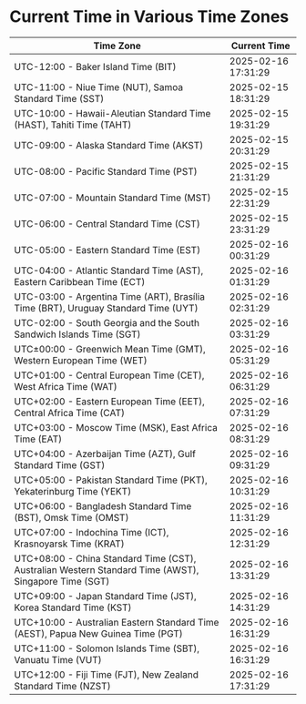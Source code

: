 # Current Time in Various Time Zones

| Time Zone | Current Time |
|-----------|--------------|
| UTC-12:00 - Baker Island Time (BIT) | 2025-02-16 17:31:29 |
| UTC-11:00 - Niue Time (NUT), Samoa Standard Time (SST) | 2025-02-15 18:31:29 |
| UTC-10:00 - Hawaii-Aleutian Standard Time (HAST), Tahiti Time (TAHT) | 2025-02-15 19:31:29 |
| UTC-09:00 - Alaska Standard Time (AKST) | 2025-02-15 20:31:29 |
| UTC-08:00 - Pacific Standard Time (PST) | 2025-02-15 21:31:29 |
| UTC-07:00 - Mountain Standard Time (MST) | 2025-02-15 22:31:29 |
| UTC-06:00 - Central Standard Time (CST) | 2025-02-15 23:31:29 |
| UTC-05:00 - Eastern Standard Time (EST) | 2025-02-16 00:31:29 |
| UTC-04:00 - Atlantic Standard Time (AST), Eastern Caribbean Time (ECT) | 2025-02-16 01:31:29 |
| UTC-03:00 - Argentina Time (ART), Brasília Time (BRT), Uruguay Standard Time (UYT) | 2025-02-16 02:31:29 |
| UTC-02:00 - South Georgia and the South Sandwich Islands Time (SGT) | 2025-02-16 03:31:29 |
| UTC±00:00 - Greenwich Mean Time (GMT), Western European Time (WET) | 2025-02-16 05:31:29 |
| UTC+01:00 - Central European Time (CET), West Africa Time (WAT) | 2025-02-16 06:31:29 |
| UTC+02:00 - Eastern European Time (EET), Central Africa Time (CAT) | 2025-02-16 07:31:29 |
| UTC+03:00 - Moscow Time (MSK), East Africa Time (EAT) | 2025-02-16 08:31:29 |
| UTC+04:00 - Azerbaijan Time (AZT), Gulf Standard Time (GST) | 2025-02-16 09:31:29 |
| UTC+05:00 - Pakistan Standard Time (PKT), Yekaterinburg Time (YEKT) | 2025-02-16 10:31:29 |
| UTC+06:00 - Bangladesh Standard Time (BST), Omsk Time (OMST) | 2025-02-16 11:31:29 |
| UTC+07:00 - Indochina Time (ICT), Krasnoyarsk Time (KRAT) | 2025-02-16 12:31:29 |
| UTC+08:00 - China Standard Time (CST), Australian Western Standard Time (AWST), Singapore Time (SGT) | 2025-02-16 13:31:29 |
| UTC+09:00 - Japan Standard Time (JST), Korea Standard Time (KST) | 2025-02-16 14:31:29 |
| UTC+10:00 - Australian Eastern Standard Time (AEST), Papua New Guinea Time (PGT) | 2025-02-16 16:31:29 |
| UTC+11:00 - Solomon Islands Time (SBT), Vanuatu Time (VUT) | 2025-02-16 16:31:29 |
| UTC+12:00 - Fiji Time (FJT), New Zealand Standard Time (NZST) | 2025-02-16 17:31:29 |
